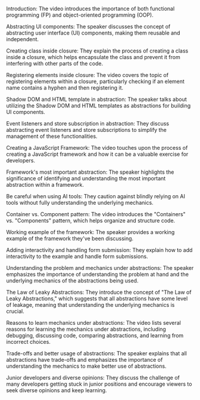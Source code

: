 Introduction: The video introduces the importance of both functional programming (FP) and object-oriented programming (OOP).

Abstracting UI components: The speaker discusses the concept of abstracting user interface (UI) components, making them reusable and independent.

Creating class inside closure: They explain the process of creating a class inside a closure, which helps encapsulate the class and prevent it from interfering with other parts of the code.

Registering elements inside closure: The video covers the topic of registering elements within a closure, particularly checking if an element name contains a hyphen and then registering it.

Shadow DOM and HTML template in abstraction: The speaker talks about utilizing the Shadow DOM and HTML templates as abstractions for building UI components.

Event listeners and store subscription in abstraction: They discuss abstracting event listeners and store subscriptions to simplify the management of these functionalities.

Creating a JavaScript Framework: The video touches upon the process of creating a JavaScript framework and how it can be a valuable exercise for developers.

Framework's most important abstraction: The speaker highlights the significance of identifying and understanding the most important abstraction within a framework.

Be careful when using AI tools: They caution against blindly relying on AI tools without fully understanding the underlying mechanics.

Container vs. Component pattern: The video introduces the "Containers" vs. "Components" pattern, which helps organize and structure code.

Working example of the framework: The speaker provides a working example of the framework they've been discussing.

Adding interactivity and handling form submission: They explain how to add interactivity to the example and handle form submissions.

Understanding the problem and mechanics under abstractions: The speaker emphasizes the importance of understanding the problem at hand and the underlying mechanics of the abstractions being used.

The Law of Leaky Abstractions: They introduce the concept of "The Law of Leaky Abstractions," which suggests that all abstractions have some level of leakage, meaning that understanding the underlying mechanics is crucial.

Reasons to learn mechanics under abstractions: The video lists several reasons for learning the mechanics under abstractions, including debugging, discussing code, comparing abstractions, and learning from incorrect choices.

Trade-offs and better usage of abstractions: The speaker explains that all abstractions have trade-offs and emphasizes the importance of understanding the mechanics to make better use of abstractions.

Junior developers and diverse opinions: They discuss the challenge of many developers getting stuck in junior positions and encourage viewers to seek diverse opinions and keep learning.
